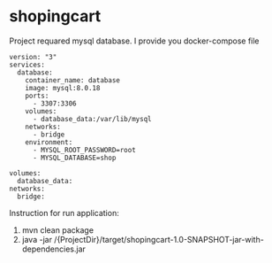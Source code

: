 # shopingcart
Project requared mysql database. I provide you docker-compose  file
```
version: "3"
services:
  database:
    container_name: database
    image: mysql:8.0.18
    ports:
      - 3307:3306
    volumes:
      - database_data:/var/lib/mysql
    networks:
      - bridge
    environment:
      - MYSQL_ROOT_PASSWORD=root
      - MYSQL_DATABASE=shop

volumes:
  database_data:
networks:
  bridge:
```  
  
  
Instruction for run application:
1. mvn clean package
2. java -jar /{ProjectDir}/target/shopingcart-1.0-SNAPSHOT-jar-with-dependencies.jar
